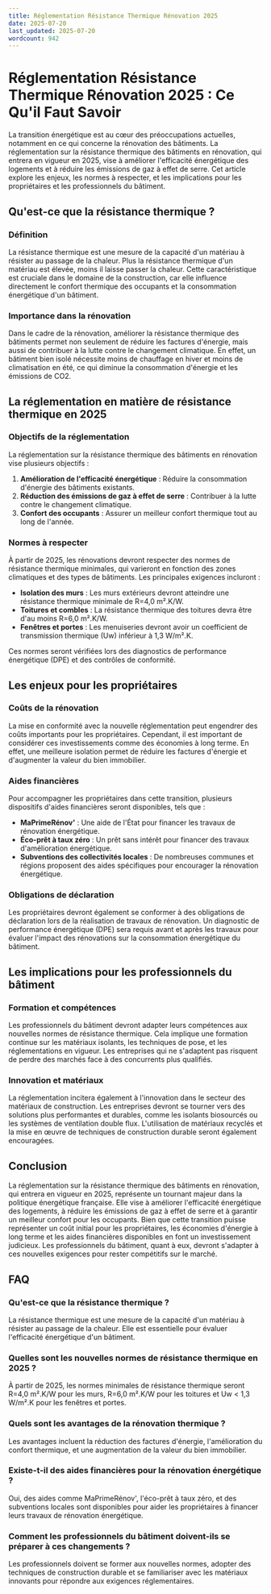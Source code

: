 ```yaml
---
title: Réglementation Résistance Thermique Rénovation 2025
date: 2025-07-20
last_updated: 2025-07-20
wordcount: 942
---
```


# Réglementation Résistance Thermique Rénovation 2025 : Ce Qu'il Faut Savoir

La transition énergétique est au cœur des préoccupations actuelles, notamment en ce qui concerne la rénovation des bâtiments. La réglementation sur la résistance thermique des bâtiments en rénovation, qui entrera en vigueur en 2025, vise à améliorer l'efficacité énergétique des logements et à réduire les émissions de gaz à effet de serre. Cet article explore les enjeux, les normes à respecter, et les implications pour les propriétaires et les professionnels du bâtiment.

## Qu'est-ce que la résistance thermique ?

### Définition

La résistance thermique est une mesure de la capacité d'un matériau à résister au passage de la chaleur. Plus la résistance thermique d'un matériau est élevée, moins il laisse passer la chaleur. Cette caractéristique est cruciale dans le domaine de la construction, car elle influence directement le confort thermique des occupants et la consommation énergétique d'un bâtiment.

### Importance dans la rénovation

Dans le cadre de la rénovation, améliorer la résistance thermique des bâtiments permet non seulement de réduire les factures d'énergie, mais aussi de contribuer à la lutte contre le changement climatique. En effet, un bâtiment bien isolé nécessite moins de chauffage en hiver et moins de climatisation en été, ce qui diminue la consommation d'énergie et les émissions de CO2.

## La réglementation en matière de résistance thermique en 2025

### Objectifs de la réglementation

La réglementation sur la résistance thermique des bâtiments en rénovation vise plusieurs objectifs :

1. **Amélioration de l'efficacité énergétique** : Réduire la consommation d'énergie des bâtiments existants.
2. **Réduction des émissions de gaz à effet de serre** : Contribuer à la lutte contre le changement climatique.
3. **Confort des occupants** : Assurer un meilleur confort thermique tout au long de l'année.

### Normes à respecter

À partir de 2025, les rénovations devront respecter des normes de résistance thermique minimales, qui varieront en fonction des zones climatiques et des types de bâtiments. Les principales exigences incluront :

- **Isolation des murs** : Les murs extérieurs devront atteindre une résistance thermique minimale de R=4,0 m².K/W.
- **Toitures et combles** : La résistance thermique des toitures devra être d'au moins R=6,0 m².K/W.
- **Fenêtres et portes** : Les menuiseries devront avoir un coefficient de transmission thermique (Uw) inférieur à 1,3 W/m².K.

Ces normes seront vérifiées lors des diagnostics de performance énergétique (DPE) et des contrôles de conformité.

## Les enjeux pour les propriétaires

### Coûts de la rénovation

La mise en conformité avec la nouvelle réglementation peut engendrer des coûts importants pour les propriétaires. Cependant, il est important de considérer ces investissements comme des économies à long terme. En effet, une meilleure isolation permet de réduire les factures d'énergie et d'augmenter la valeur du bien immobilier.

### Aides financières

Pour accompagner les propriétaires dans cette transition, plusieurs dispositifs d'aides financières seront disponibles, tels que :

- **MaPrimeRénov'** : Une aide de l'État pour financer les travaux de rénovation énergétique.
- **Éco-prêt à taux zéro** : Un prêt sans intérêt pour financer des travaux d'amélioration énergétique.
- **Subventions des collectivités locales** : De nombreuses communes et régions proposent des aides spécifiques pour encourager la rénovation énergétique.

### Obligations de déclaration

Les propriétaires devront également se conformer à des obligations de déclaration lors de la réalisation de travaux de rénovation. Un diagnostic de performance énergétique (DPE) sera requis avant et après les travaux pour évaluer l'impact des rénovations sur la consommation énergétique du bâtiment.

## Les implications pour les professionnels du bâtiment

### Formation et compétences

Les professionnels du bâtiment devront adapter leurs compétences aux nouvelles normes de résistance thermique. Cela implique une formation continue sur les matériaux isolants, les techniques de pose, et les réglementations en vigueur. Les entreprises qui ne s'adaptent pas risquent de perdre des marchés face à des concurrents plus qualifiés.

### Innovation et matériaux

La réglementation incitera également à l'innovation dans le secteur des matériaux de construction. Les entreprises devront se tourner vers des solutions plus performantes et durables, comme les isolants biosourcés ou les systèmes de ventilation double flux. L'utilisation de matériaux recyclés et la mise en œuvre de techniques de construction durable seront également encouragées.

## Conclusion

La réglementation sur la résistance thermique des bâtiments en rénovation, qui entrera en vigueur en 2025, représente un tournant majeur dans la politique énergétique française. Elle vise à améliorer l'efficacité énergétique des logements, à réduire les émissions de gaz à effet de serre et à garantir un meilleur confort pour les occupants. Bien que cette transition puisse représenter un coût initial pour les propriétaires, les économies d'énergie à long terme et les aides financières disponibles en font un investissement judicieux. Les professionnels du bâtiment, quant à eux, devront s'adapter à ces nouvelles exigences pour rester compétitifs sur le marché.

## FAQ

### Qu'est-ce que la résistance thermique ?

La résistance thermique est une mesure de la capacité d'un matériau à résister au passage de la chaleur. Elle est essentielle pour évaluer l'efficacité énergétique d'un bâtiment.

### Quelles sont les nouvelles normes de résistance thermique en 2025 ?

À partir de 2025, les normes minimales de résistance thermique seront R=4,0 m².K/W pour les murs, R=6,0 m².K/W pour les toitures et Uw < 1,3 W/m².K pour les fenêtres et portes.

### Quels sont les avantages de la rénovation thermique ?

Les avantages incluent la réduction des factures d'énergie, l'amélioration du confort thermique, et une augmentation de la valeur du bien immobilier.

### Existe-t-il des aides financières pour la rénovation énergétique ?

Oui, des aides comme MaPrimeRénov', l'éco-prêt à taux zéro, et des subventions locales sont disponibles pour aider les propriétaires à financer leurs travaux de rénovation énergétique.

### Comment les professionnels du bâtiment doivent-ils se préparer à ces changements ?

Les professionnels doivent se former aux nouvelles normes, adopter des techniques de construction durable et se familiariser avec les matériaux innovants pour répondre aux exigences réglementaires.